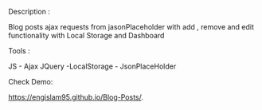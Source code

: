 Description :

Blog posts ajax requests from jasonPlaceholder with add , remove and edit functionality with Local Storage and Dashboard


Tools :

JS - Ajax JQuery -LocalStorage - JsonPlaceHolder


Check Demo:

https://engislam95.github.io/Blog-Posts/.
